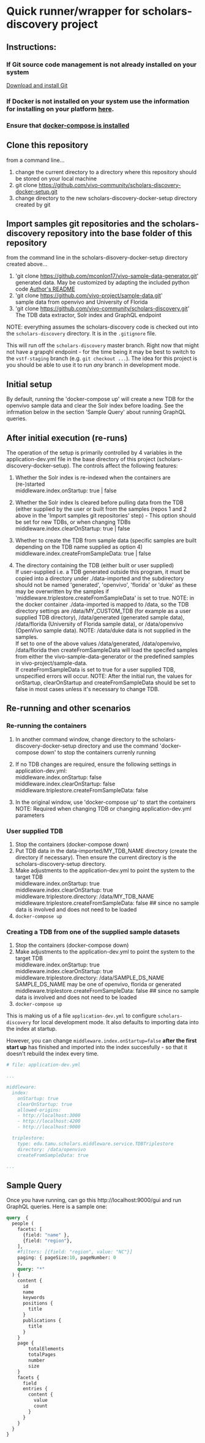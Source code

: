 # Quick runner/wrapper for scholars-discovery project

## Instructions:

### If Git source code management is not already installed on your system
[Download and install Git](https://git-scm.com/downloads) 

### If Docker is not installed on your system use the information for installing on your platform [here](https://docs.docker.com).

### Ensure that [docker-compose is installed](https://docs.docker.com/compose/install/)

## Clone this repository
from a command line...
1) change the current directory to a directory where this repository should be stored on your local machine
2) git clone https://github.com/vivo-community/scholars-discovery-docker-setup.git
3) change directory to the new scholars-discovery-docker-setup directory created by git

## Import samples git repositories and the scholars-discovery repository into the base folder of this repository
from the command line in the scholars-disovery-docker-setup directory created above...

1) 'git clone https://github.com/mconlon17/vivo-sample-data-generator.git' <br/>
    generated data. May be customized by adapting the included python code [Author's README](https://github.com/mconlon17/vivo-sample-data-generator/blob/master/README.md)
2) 'git clone https://github.com/vivo-project/sample-data.git' <br/>
    sample data from openvivo and University of Florida
3) 'git clone https://github.com/vivo-community/scholars-discovery.git' <br/>
    The TDB data extractor, Solr index and GraphQL endpoint 

NOTE: everything assumes the scholars-discovery code is checked out into the 
`scholars-discovery` directory. It is in the `.gitignore` file.

This will run off the `scholars-discovery` master branch.  Right now that might
not have a grapqhl endpoint - for the time being it may be best to switch to
the `vstf-staging` branch (e.g. `git checkout ...`).  The idea for this
project is you should be able to use it to run *any* branch in development mode.


## Initial setup
By default, running the 'docker-compose up' will create a new TDB for the openvivo sample data and clear the Solr index before loading. See the infrmation below in the section 'Sample Query' about running GraphQL queries.

##  After initial execution (re-runs)
The operation of the setup is primarily controlled by 4 variables in the application-dev.yml file
in the base directory of this project (scholars-discovery-docker-setup). The controls affect the following
features:
1) Whether the Solr index is re-indexed when the containers are (re-)started<br/>
   middleware.index.onStartup: true | false

2) Whether the Solr index ls cleared before pulling data from the TDB (either supplied by the user or built from the samples (repos 1 and 2 above in the 'Import samples git repositories' step) - This option should be set for new TDBs, or when changing TDBs<br/>
   middleware.index.clearOnStartup: true | false

3) Whether to create the TDB from sample data (specific samples are built depending on the TDB name supplied as option 4)<br/>
   middleware.index.createFromSampleData: true | false

4) The directory containing the TDB (either built or user supplied)<br/>
  If user-supplied i.e. a TDB generated outside this program, it must be copied into a directory under ./data-imported and the subdirectory should not be named 'generated', 'openvivo', 'florida' or 'duke' as these may be overwritten by the samples if 'middleware.triplestore.createFromSampleData' is set to true.
  NOTE: in the docker container ./data-imported is mapped to /data, so the TDB directory settings are /data/MY_CUSTOM_TDB (for example as a user supplied TDB directory),  /data/generated (generated sample data), /data/florida (University of Florida sample data), or /data/openvivo (OpenVivo sample data). NOTE: /data/duke data is not supplied in the samples. <br/>
  If set to one of the above values /data/generated, /data/openvivo, /data/florida then createFromSampleData will load the specifed samples from either the vivo-sample-data-generator or the predefined samples in vivo-project/sample-data.<br/>  If createFromSampleData is set to true for a user supplied TDB, unspecified errors will occur.
NOTE: After the initial run, the values for onStartup, clearOnStartup and createFromSampleData should be set to false in most cases unless it's necessary to change TDB.

##  Re-running and other scenarios

### Re-running the containers
1) In another command window, change directory to the scholars-discovery-docker-setup directory and use the command 'docker-compose down' to stop the containers currenly running
2) If no TDB changes are required, ensure the following settings in application-dev.yml:<br/>
   middleware.index.onStartup: false<br/>
   middleware.index.clearOnStartup: false<br/>
   middleware.triplestore.createFromSampleData: false<br/>

3) In the original window, use 'docker-compose up' to start the containers<br/>
NOTE: Required when changing TDB or changing application-dev.yml parameters

### User supplied TDB
1) Stop the containers (docker-compose down)<br/>
2) Put TDB data in the data-imported/MY_TDB_NAME directory (create the directory if necessary).  Then ensure the current directory is the scholars-discovery-setup directory.<br/>
3) Make adjustments to the application-dev.yml to point the system to the target TDB <br/>
   middleware.index.onStartup: true<br/>
   middleware.index.clearOnStartup: true<br/>
   middleware.triplestore.directory: /data/MY_TDB_NAME<br/>
   middleware.triplestore.createFromSampleData: false  ## since no sample data is involved and does not need to be loaded
3) `docker-compose up`

### Creating a TDB from one of the supplied sample datasets
1) Stop the containers (docker-compose down)<br/>
2) Make adjustments to the application-dev.yml to point the system to the target TDB <br/>
   middleware.index.onStartup: true<br/>
   middleware.index.clearOnStartup: true<br/>
   middleware.triplestore.directory: /data/SAMPLE_DS_NAME <br/>
     SAMPLE_DS_NAME may be one of openvivo, florida or generated<br/>
   middleware.triplestore.createFromSampleData: false  ## since no sample data is involved and does not need to be loaded<br/>
3) `docker-compose up`


This is making us of a file `application-dev.yml` to configure `scholars-discovery`
for local development mode.  It also defaults to importing data into the index 
at startup.

However, you can change `middleware.index.onStartup=false` **after the first start up** 
has finished and imported into the index succesfully - so that it doesn't rebuild the
index every time.

```yaml
# file: application-dev.yml

...

middleware:
  index:
    onStartup: true
    clearOnStartup: true
    allowed-origins:
    - http://localhost:3000
    - http://localhost:4200
    - http://localhost:9000

  triplestore:
    type: edu.tamu.scholars.middleware.service.TDBTriplestore
    directory: /data/openvivo
    createFromSampleData: true

...

```

## Sample Query

Once you have running, can go this http://localhost:9000/gui and run GraphQL queries.
Here is a sample one:

```graphql
query  {
  people (
    facets: [
      {field: "name" },
      {field: "region"},
    ],
    #filters: [{field: "region", value: "NC"}]
    paging: { pageSize:10, pageNumber: 0
    },
    query: "*"
  ) {
    content {
      id
      name
      keywords
      positions {
        title
      }
      publications {
        title
      }
    }
    page {
        totalElements
        totalPages
        number
        size
    }
    facets {
      field
      entries {
        content {
          value
          count
        }
      }
    }
  }
}
```

